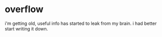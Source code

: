 overflow
========

i'm getting old, useful info has started to leak from my brain. i had better start writing it down.
